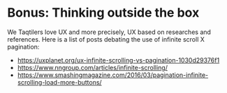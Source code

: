 # Bonus: Thinking outside the box

We Taqtilers love UX and more precisely, UX based on researches and references. Here is a  list of posts debating the use of infinite scroll X pagination:

- https://uxplanet.org/ux-infinite-scrolling-vs-pagination-1030d29376f1
- https://www.nngroup.com/articles/infinite-scrolling/
- https://www.smashingmagazine.com/2016/03/pagination-infinite-scrolling-load-more-buttons/
